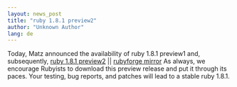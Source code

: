 ```yaml
---
layout: news_post
title: "ruby 1.8.1 preview2"
author: "Unknown Author"
lang: de
---
```


Today, Matz announced the availability of ruby 1.8.1 preview1 and,
subsequently, [ruby 1.8.1 preview2][1] \|\| [rubyforge mirror][2] As
always, we encourage Rubyists to download this preview release and put
it through its paces. Your testing, bug reports, and patches will lead
to a stable ruby 1.8.1.



[1]: ftp://ftp.ruby-lang.org/pub/ruby/1.8/ruby-1.8.1-preview2.tar.gz 
[2]: http://rubyforge.org/project/showfiles.php?group_id=30&amp;release_id=152 
